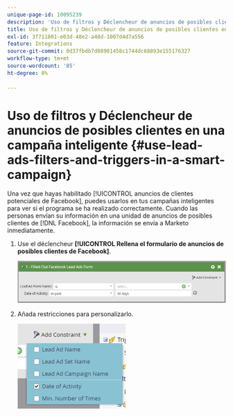 ```yaml
---
unique-page-id: 10095239
description: 'Uso de filtros y Déclencheur de anuncios de posibles clientes en una campaña inteligente: documentos de Marketo, documentación del producto'
title: Uso de filtros y Déclencheur de anuncios de posibles clientes en una campaña inteligente
exl-id: 3f711801-e03d-48e2-a48d-1007d4d7a556
feature: Integrations
source-git-commit: 0d37fbdb7d08901458c1744dc68893e155176327
workflow-type: tm+mt
source-wordcount: '85'
ht-degree: 0%

---
```


# Uso de filtros y Déclencheur de anuncios de posibles clientes en una campaña inteligente {#use-lead-ads-filters-and-triggers-in-a-smart-campaign}

Una vez que hayas habilitado [!UICONTROL anuncios de clientes potenciales de Facebook], puedes usarlos en tus campañas inteligentes para ver si el programa se ha realizado correctamente. Cuando las personas envían su información en una unidad de anuncios de posibles clientes de [!DNL Facebook], la información se envía a Marketo inmediatamente.

1. Use el déclencheur **[!UICONTROL Rellena el formulario de anuncios de posibles clientes de Facebook]**.

   ![](assets/image2016-8-5-11-3a18-3a31.png)

1. Añada restricciones para personalizarlo.

   ![](assets/image2016-8-5-11-3a19-3a27.png)
